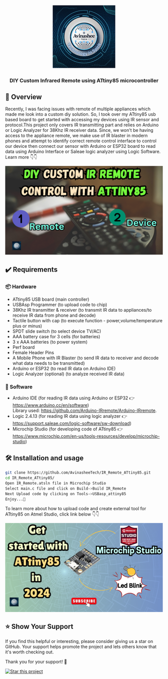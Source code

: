 <h1 align="center">
  <a href="https://www.youtube.com/@eccentric_engineer">
	<img
		width="200"
		alt="Avinashee Tech"
		src="img/Avinashee Tech Logo New.png">
  </a>  
</h1>

<h3 align="center">
	DIY Custom Infrared Remote using ATtiny85 microcontroller 
</h3>




  
## 📝 Overview

Recently, I was facing issues with remote of multiple appliances which made me look into a custom diy solution. So, I took over my ATtiny85 usb based board 
to get started with accessing my devices using IR sensor and protocol.This project only covers IR transmitting part and relies on Arduino or Logic Analyzer
for 38Khz IR receiver data. Since, we won't be having access to the appliance remote, we make use of IR blaster in modern phones and attempt to identify 
correct remote control interface to control our device then connect our sensor with Arduino or ESP32 board to read data using Arduino Interface or Saleae logic 
analyzer using Logic Software.
Learn more 👇👇  
  
[![IR_Remote Youtube Video](img/IRRemoteYoutubeThumbnail.png)](https://youtu.be/9isO4R13i0A?si=mk0SPho4BUEahCk1)

## ✔️ Requirements

### 📦 Hardware
- ATtiny85 USB board (main controller)
- USBAsp Programmer  (to upload code to chip)
- 38Khz IR transmitter & receiver  (to transmit IR data to appliances/to receive IR data from phone and decode)
- Tactile button with cap  (to execute function - power,volume/temperature plus or minus) 
- SPDT slide switch (to select device TV/AC)
- AAA battery case for 3 cells  (for batteries)
- 3 x AAA batteries   (to power system)
- Perf board  
- Female Header Pins
- A Mobile Phone with IR Blaster   (to send IR data to receiver and decode what data needs to be transmitted)
- Arduino or ESP32   (to read IR data on Arduino IDE)
- Logic Analyzer  (optional) (to analyze received IR data) 

### 📂 Software
- Arduino IDE (for reading IR data using Arduino or ESP32 👉 https://www.arduino.cc/en/software)  
  Library used: https://github.com/Arduino-IRremote/Arduino-IRremote.
- Logic 2.4.13 (for reading IR data using logic analyzer 👉 https://support.saleae.com/logic-software/sw-download)
- Microchip Studio (for developing code of ATtiny85 👉 https://www.microchip.com/en-us/tools-resources/develop/microchip-studio)

## 🛠️ Installation and usage

```sh
git clone https://github.com/AvinasheeTech/IR_Remote_ATtiny85.git
cd IR_Remote_ATtiny85/
Open IR_Remote.atsln file in Microchip Studio 
Select main.c file and click on Build->Build IR_Remote
Next Upload code by clicking on Tools->USBasp_attiny85
Enjoy...🍹
```
To learn more about how to upload code and create external tool for ATtiny85 on Atmel Studio, click link below 👇👇  

[![USBasp Youtube Video](img/GettingstartedATtiny85Thumbnail.png)](https://youtu.be/PY9RVh3wAJM?si=SjmBTnHeOB7SD06J)


## ⭐️ Show Your Support

If you find this helpful or interesting, please consider giving us a star on GitHub. Your support helps promote the project and lets others know that it's worth checking out. 

Thank you for your support! 🌟

[![Star this project](https://img.shields.io/github/stars/AvinasheeTech/IR_Remote_ATtiny85?style=social)](https://github.com/AvinasheeTech/IR_Remote_ATtiny85/stargazers)
